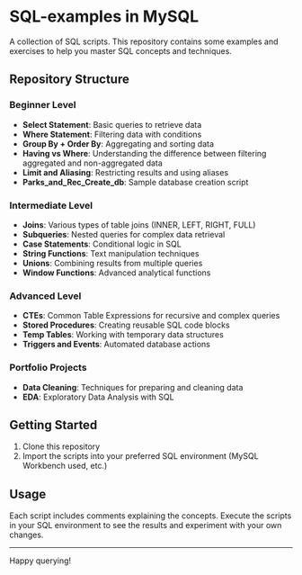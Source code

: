 # SQL-examples in MySQL

A  collection of SQL scripts. This repository contains some examples and exercises to help you master SQL concepts and techniques.


## Repository Structure

### Beginner Level
- **Select Statement**: Basic queries to retrieve data
- **Where Statement**: Filtering data with conditions
- **Group By + Order By**: Aggregating and sorting data
- **Having vs Where**: Understanding the difference between filtering aggregated and non-aggregated data
- **Limit and Aliasing**: Restricting results and using aliases
- **Parks_and_Rec_Create_db**: Sample database creation script

### Intermediate Level
- **Joins**: Various types of table joins (INNER, LEFT, RIGHT, FULL)
- **Subqueries**: Nested queries for complex data retrieval
- **Case Statements**: Conditional logic in SQL
- **String Functions**: Text manipulation techniques
- **Unions**: Combining results from multiple queries
- **Window Functions**: Advanced analytical functions

### Advanced Level
- **CTEs**: Common Table Expressions for recursive and complex queries
- **Stored Procedures**: Creating reusable SQL code blocks
- **Temp Tables**: Working with temporary data structures
- **Triggers and Events**: Automated database actions

### Portfolio Projects
- **Data Cleaning**: Techniques for preparing and cleaning data
- **EDA**: Exploratory Data Analysis with SQL

## Getting Started

1. Clone this repository
2. Import the scripts into your preferred SQL environment (MySQL Workbench used, etc.)


## Usage

Each script includes comments explaining the concepts. Execute the scripts in your SQL environment to see the results and experiment with your own changes.

---

Happy querying!
